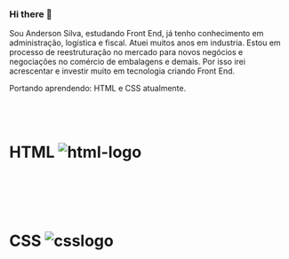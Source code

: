 ### Hi there 👋

Sou Anderson Silva, estudando Front End, já tenho conhecimento em administração, logística e fiscal. Atuei muitos anos em industria.
Estou em processo de reestruturação no mercado para novos negócios e negociações no comércio de embalagens e demais. Por isso irei acrescentar e investir muito em tecnologia criando Front End.

Portando aprendendo: HTML e CSS atualmente.
<br>
<br>

<h1> <br> HTML <img src="https://img.shields.io/badge/HTML5-E34F26?style=for-the-badge&logo=html5&logoColor=white" alt="html-logo" > </h1>
<br>
<br>

<h1> <br> CSS <img src="https://img.shields.io/badge/CSS3-1572B6?styke=for-the-badge&logo=css3&logoColor=white" alt="csslogo" > </h1>
